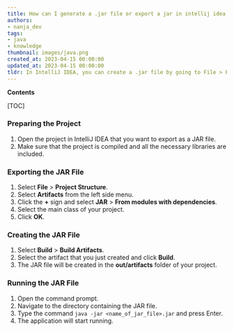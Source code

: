 ```yaml
---
title: How can I generate a .jar file or export a jar in intellij idea (similar to the eclipse Java archive export)?
authors:
- nanja_dev
tags:
- java
- knowledge
thumbnail: images/java.png
created_at: 2023-04-15 00:00:00
updated_at: 2023-04-15 00:00:00
tldr: In IntelliJ IDEA, you can create a .jar file by going to File > Project Structure > Artifacts, then selecting the desired files and clicking the `Build` button.
---
```


**Contents**

[TOC]

### Preparing the Project
1. Open the project in IntelliJ IDEA that you want to export as a JAR file.
2. Make sure that the project is compiled and all the necessary libraries are included.

### Exporting the JAR File
1. Select **File** > **Project Structure**.
2. Select **Artifacts** from the left side menu.
3. Click the **+** sign and select **JAR** > **From modules with dependencies**.
4. Select the main class of your project.
5. Click **OK**.

### Creating the JAR File
1. Select **Build** > **Build Artifacts**.
2. Select the artifact that you just created and click **Build**.
3. The JAR file will be created in the **out/artifacts** folder of your project.

### Running the JAR File
1. Open the command prompt.
2. Navigate to the directory containing the JAR file.
3. Type the command `java -jar <name_of_jar_file>.jar` and press Enter.
4. The application will start running.
